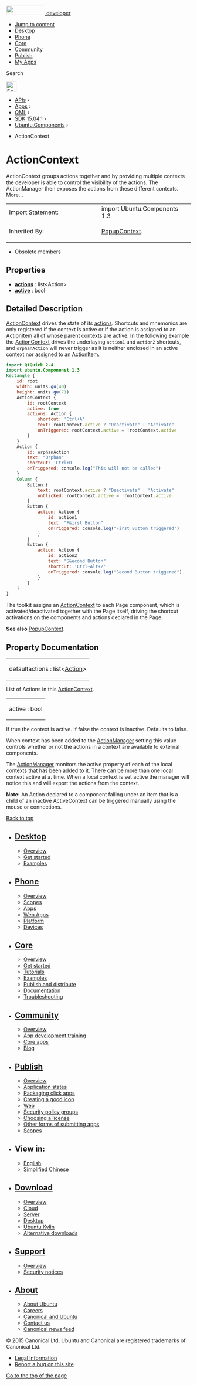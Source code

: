 <a href="https://developer.ubuntu.com/" class="logo-ubuntu"><img src="https://developer.ubuntu.com/assets/sites/ubuntu/latest/u/img/logos/logo-ubuntu-orange.svg" width="106" height="25" /> <span>developer</span></a>

-   [Jump to content](index.html#main-content)
-   [Desktop](https://developer.ubuntu.com/en/desktop/)
-   [Phone](https://developer.ubuntu.com/en/phone/)
-   [Core](https://developer.ubuntu.com/core)
-   [Community](https://developer.ubuntu.com/en/community/)
-   [Publish](https://developer.ubuntu.com/en/publish/)
-   [My Apps](https://myapps.developer.ubuntu.com/)

Search

<img src="https://developer.ubuntu.com/assets/sites/ubuntu/latest/u/img/search-white.svg" alt="Search" height="28" />

-   [APIs](../../../../index.html) ›
-   [Apps](../../../index.html) ›
-   [QML](../../index.html) ›
-   [SDK 15.04.1](../index.html) ›
-   [Ubuntu.Components](../Ubuntu.Components/index.html) ›

<!-- -->

-   ActionContext

ActionContext
=============

<span class="subtitle"></span>
ActionContext groups actions together and by providing multiple contexts the developer is able to control the visibility of the actions. The ActionManager then exposes the actions from these different contexts. More...

<table>
<colgroup>
<col width="50%" />
<col width="50%" />
</colgroup>
<tbody>
<tr class="odd">
<td>Import Statement:</td>
<td>import Ubuntu.Components 1.3</td>
</tr>
<tr class="even">
<td>Inherited By:</td>
<td><p><a href="../Ubuntu.Components.PopupContext/index.html">PopupContext</a>.</p></td>
</tr>
</tbody>
</table>

-   Obsolete members

<span id="properties"></span>
Properties
----------

-   ****[actions](index.html#actions-prop)**** : list&lt;Action&gt;
-   ****[active](index.html#active-prop)**** : bool

<span id="details"></span>
Detailed Description
--------------------

[ActionContext](index.html) drives the state of its [actions](index.html#actions-prop). Shortcuts and mnemonics are only registered if the context is active or if the action is assigned to an [ActionItem](../Ubuntu.Components.ActionItem/index.html) all of whose parent contexts are active. In the following example the [ActionContext](index.html) drives the underlaying `action1` and `action2` shortcuts, and `orphanAction` will never trigger as it is neither enclosed in an active context nor assigned to an [ActionItem](../Ubuntu.Components.ActionItem/index.html).

``` qml
import QtQuick 2.4
import ubuntu.Componenst 1.3
Rectangle {
    id: root
    width: units.gu(40)
    height: units.gu(71)
    ActionContext {
        id: rootContext
        active: true
        actions: Action {
            shortcut: 'Ctrl+A'
            text: rootContext.active ? "Deactivate" : "Activate"
            onTriggered: rootContext.active = !rootContext.active
        }
    }
    Action {
        id: orphanAction
        text: "Orphan"
        shortcut: 'Ctrl+O'
        onTriggered: console.log("This will not be called")
    }
    Column {
        Button {
            text: rootContext.active ? "Deactivate" : "Activate"
            onClicked: rootContext.active = !rootContext.active
        }
        Button {
            action: Action {
                id: action1
                text: "F&irst Button"
                onTriggered: console.log("First Button triggered")
            }
        }
        Button {
            action: Action {
                id: action2
                text: "S&econd Button"
                shortcut: 'Ctrl+Alt+2'
                onTriggered: console.log("Second Button triggered")
            }
        }
    }
}
```

The toolkit assigns an [ActionContext](index.html) to each Page component, which is activated/deactivated together with the Page itself, driving the shortcut activations on the components and actions declared in the Page.

**See also** [PopupContext](../Ubuntu.Components.PopupContext/index.html).

Property Documentation
----------------------

<table>
<colgroup>
<col width="100%" />
</colgroup>
<tbody>
<tr class="odd">
<td><p><span id="actions-prop"></span><span class="qmldefault">default</span><span class="name">actions</span> : <span class="type">list</span>&lt;<span class="type"><a href="../Ubuntu.Components.Action/index.html">Action</a></span>&gt;</p></td>
</tr>
</tbody>
</table>

List of Actions in this [ActionContext](index.html).

<table>
<colgroup>
<col width="100%" />
</colgroup>
<tbody>
<tr class="odd">
<td><p><span id="active-prop"></span><span class="name">active</span> : <span class="type">bool</span></p></td>
</tr>
</tbody>
</table>

If true the context is active. If false the context is inactive. Defaults to false.

When context has been added to the [ActionManager](../Ubuntu.Components.ActionManager/index.html) setting this value controls whether or not the actions in a context are available to external components.

The [ActionManager](../Ubuntu.Components.ActionManager/index.html) monitors the active property of each of the local contexts that has been added to it. There can be more than one local context active at a. time. When a local context is set active the manager will notice this and will export the actions from the context.

**Note:** An Action declared to a component falling under an item that is a child of an inactive ActiveContext can be triggered manually using the mouse or connections.

[Back to top](index.html#)

-   [Desktop](https://developer.ubuntu.com/en/desktop/)
    ---------------------------------------------------

    -   [Overview](https://developer.ubuntu.com/en/desktop/)
    -   [Get started](http://snapcraft.io/?utm_source=developer.ubuntu.com&utm_medium=devportal&utm_term=snaps%20snapcraft%20desktop&utm_content=menu&utm_campaign=duc_snappers)
    -   [Examples](https://github.com/ubuntu/snappy-playpen)

-   [Phone](https://developer.ubuntu.com/en/phone/)
    -----------------------------------------------

    -   [Overview](https://developer.ubuntu.com/en/phone/)
    -   [Scopes](https://developer.ubuntu.com/en/phone/scopes/)
    -   [Apps](https://developer.ubuntu.com/en/phone/apps/)
    -   [Web Apps](https://developer.ubuntu.com/en/phone/web/)
    -   [Platform](https://developer.ubuntu.com/en/phone/platform/)
    -   [Devices](https://developer.ubuntu.com/en/phone/devices/)

-   [Core](https://developer.ubuntu.com/core)
    -----------------------------------------

    -   [Overview](https://developer.ubuntu.com/core)
    -   [Get started](https://developer.ubuntu.com/core/get-started)
    -   [Tutorials](https://developer.ubuntu.com/core/tutorials)
    -   [Examples](https://developer.ubuntu.com/core/examples)
    -   [Publish and distribute](https://developer.ubuntu.com/core/publish-and-distribute)
    -   [Documentation](https://developer.ubuntu.com/core/documentation)
    -   [Troubleshooting](https://developer.ubuntu.com/core/troubleshooting)

-   [Community](https://developer.ubuntu.com/en/community/)
    -------------------------------------------------------

    -   [Overview](https://developer.ubuntu.com/en/community/)
    -   [App development training](https://developer.ubuntu.com/en/community/training/)
    -   [Core apps](https://developer.ubuntu.com/en/community/core-apps/)
    -   [Blog](https://developer.ubuntu.com/en/community/blog/)

-   [Publish](https://developer.ubuntu.com/en/publish/)
    ---------------------------------------------------

    -   [Overview](https://developer.ubuntu.com/en/publish/)
    -   [Application states](https://developer.ubuntu.com/en/publish/application-states/)
    -   [Packaging click apps](https://developer.ubuntu.com/en/publish/packaging-click-apps/)
    -   [Creating a good icon](https://developer.ubuntu.com/en/publish/creating-a-good-icon/)
    -   [Web](https://developer.ubuntu.com/en/publish/web/)
    -   [Security policy groups](https://developer.ubuntu.com/en/publish/security-policy-groups/)
    -   [Choosing a license](https://developer.ubuntu.com/en/publish/choosing-a-license/)
    -   [Other forms of submitting apps](https://developer.ubuntu.com/en/publish/other-forms-of-submitting-apps/)
    -   [Scopes](https://developer.ubuntu.com/en/publish/scopes/)

-   View in:
    --------

    -   [English](index.html "Change to language: English")
    -   [Simplified Chinese](index.html "Change to language: Simplified Chinese")

-   [Download](http://ubuntu.com/download/)
    ---------------------------------------

    -   [Overview](http://ubuntu.com/download)
    -   [Cloud](http://ubuntu.com/download/cloud)
    -   [Server](http://ubuntu.com/download/server)
    -   [Desktop](http://ubuntu.com/download/desktop)
    -   [Ubuntu Kylin](http://ubuntu.com/download/ubuntu-kylin)
    -   [Alternative downloads](http://ubuntu.com/download/alternative-downloads)

-   [Support](http://ubuntu.com/support/)
    -------------------------------------

    -   [Overview](http://ubuntu.com/support)
    -   [Security notices](http://www.ubuntu.com/usn/)

-   [About](http://ubuntu.com/about/)
    ---------------------------------

    -   [About Ubuntu](http://ubuntu.com/about/about-ubuntu)
    -   [Careers](http://www.canonical.com/careers)
    -   [Canonical and Ubuntu](http://ubuntu.com/about/canonical-and-ubuntu)
    -   [Contact us](http://ubuntu.com/about/contact-us)
    -   [Canonical news feed](http://insights.ubuntu.com/feed/)

© 2015 Canonical Ltd. Ubuntu and Canonical are registered trademarks of Canonical Ltd.

-   [Legal information](http://www.ubuntu.com/legal)
-   [Report a bug on this site](https://bugs.launchpad.net/developer-ubuntu-com/)

<span class="accessibility-aid">[Go to the top of the page](index.html#)</span>
